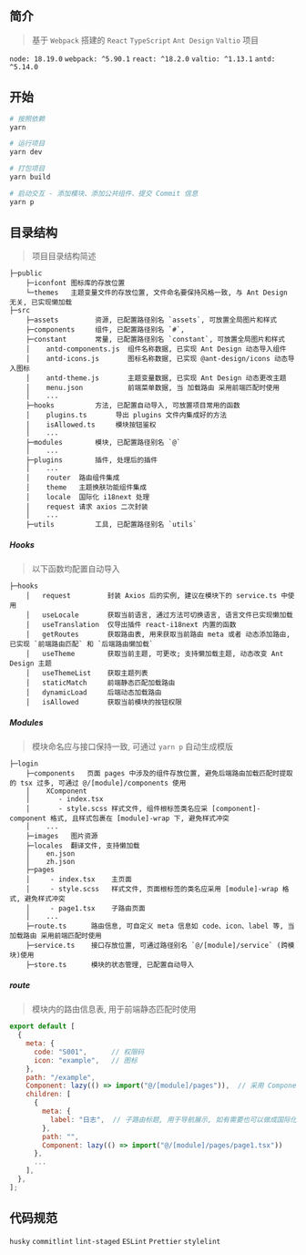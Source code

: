 ## 简介

> 基于 `Webpack` 搭建的 `React` `TypeScript` `Ant Design` `Valtio` 项目

`node: 18.19.0` `webpack: ^5.90.1` `react: ^18.2.0` `valtio: ^1.13.1` `antd: ^5.14.0`

## 开始

```bash
# 按照依赖
yarn

# 运行项目
yarn dev

# 打包项目
yarn build

# 启动交互 - 添加模块、添加公共组件、提交 Commit 信息
yarn p
```

## 目录结构

> 项目目录结构简述

```text
├─public
    ├─iconfont 图标库的存放位置
    └─themes   主题变量文件的存放位置, 文件命名要保持风格一致, 与 Ant Design 无关, 已实现懒加载
├─src
    ├─assets         资源, 已配置路径别名 `assets`, 可放置全局图片和样式
    ├─components     组件, 已配置路径别名 `#`,
    ├─constant       常量, 已配置路径别名 `constant`, 可放置全局图片和样式
    │    antd-components.js  组件名称数据, 已实现 Ant Design 动态导入组件
    │    antd-icons.js       图标名称数据, 已实现 @ant-design/icons 动态导入图标
    │    antd-theme.js       主题变量数据, 已实现 Ant Design 动态更改主题
    │    menu.json           前端菜单数据, 当 加载路由 采用前端匹配时使用
    │    ...
    ├─hooks          方法, 已配置自动导入, 可放置项目常用的函数
    │    plugins.ts       导出 plugins 文件内集成好的方法
    │    isAllowed.ts     模块按钮鉴权
    │    ...
    ├─modules        模块, 已配置路径别名 `@`
    │    ...
    ├─plugins        插件, 处理后的插件
    │    ...
    │    router  路由组件集成
    │    theme   主题换肤功能组件集成
    │    locale  国际化 i18next 处理
    │    request 请求 axios 二次封装
    │    ...
    ├─utils          工具, 已配置路径别名 `utils`

```

##### Hooks

> 以下函数均配置自动导入

```text
├─hooks
    │   request         封装 Axios 后的实例, 建议在模块下的 service.ts 中使用
    │   useLocale       获取当前语言, 通过方法可切换语言, 语言文件已实现懒加载
    │   useTranslation  仅导出插件 react-i18next 内置的函数
    │   getRoutes       获取路由表, 用来获取当前路由 meta 或者 动态添加路由, 已实现 `前端路由匹配` 和 `后端路由懒加载`
    │   useTheme        获取当前主题, 可更改; 支持懒加载主题, 动态改变 Ant Design 主题
    │   useThemeList    获取主题列表
    │   staticMatch     前端静态匹配加载路由
    │   dynamicLoad     后端动态加载路由
    │   isAllowed       获取当前模块的按钮权限
```

##### Modules

> 模块命名应与接口保持一致, 可通过 `yarn p` 自动生成模版

```text
├─login
    ├─components   页面 pages 中涉及的组件存放位置, 避免后端路由加载匹配时提取的 tsx 过多, 可通过 @/[module]/components 使用
    │    XComponent
    │       - index.tsx
    │       - style.scss 样式文件, 组件根标签类名应采 [component]-component 格式, 且样式包裹在 [module]-wrap 下, 避免样式冲突
    │    ...
    ├─images   图片资源
    ├─locales  翻译文件, 支持懒加载
    │    en.json
    │    zh.json
    ├─pages
    │     - index.tsx    主页面
    │     - style.scss   样式文件, 页面根标签的类名应采用 [module]-wrap 格式, 避免样式冲突
    │     - page1.tsx    子路由页面
    │    ...
    ├─route.ts      路由信息, 可自定义 meta 信息如 code、icon、label 等, 当 加载路由 采用前端匹配时使用
    ├─service.ts    接口存放位置, 可通过路径别名 `@/[module]/service` (跨模块)使用
    ├─store.ts      模块的状态管理, 已配置自动导入
```

##### route

> 模块内的路由信息表, 用于前端静态匹配时使用

```javascript
export default [
  {
    meta: {
      code: "S001",      // 权限码
      icon: "example",   // 图标
    },
    path: "/example",
    Component: lazy(() => import("@/[module]/pages")),  // 采用 Component lazy 的方式懒加载组件
    children: [
      {
        meta: {
          label: "日志",  // 子路由标题, 用于导航展示, 如有需要也可以做成国际化
        },
        path: "",
        Component: lazy(() => import("@/[module]/pages/page1.tsx"))
      },
      ...
    ],
  },
];
```

## 代码规范

`husky` `commitlint` `lint-staged` `ESLint` `Prettier` `stylelint`
